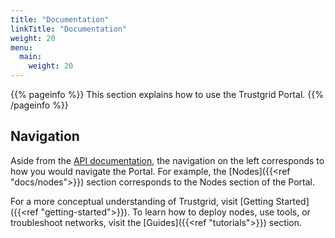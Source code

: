 ```yaml
---
title: "Documentation"
linkTitle: "Documentation"
weight: 20
menu:
  main:
    weight: 20
---
```


{{% pageinfo %}}
This section explains how to use the Trustgrid Portal.
{{% /pageinfo %}}

## Navigation

Aside from the [API documentation](https://apidocs.trustgrid.io), the navigation on the left corresponds to how you would navigate the Portal. For example, the [Nodes]({{<ref "docs/nodes">}}) section corresponds to the Nodes section of the Portal.

For a more conceptual understanding of Trustgrid, visit [Getting Started]({{<ref "getting-started">}}). To learn how to deploy nodes, use tools, or troubleshoot networks, visit the [Guides]({{<ref "tutorials">}}) section.



